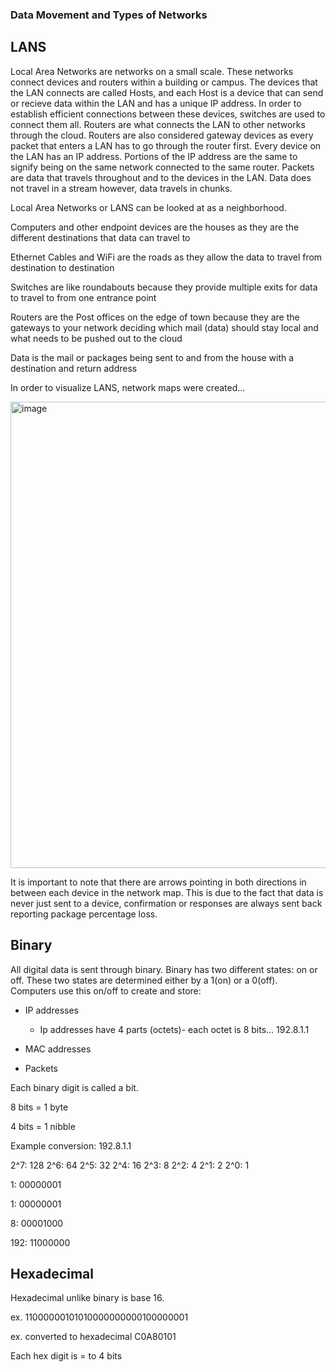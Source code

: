 ### Data Movement and Types of Networks

## LANS

Local Area Networks are networks on a small scale. These networks connect devices and routers within a building or campus. The devices that the LAN connects are called Hosts, and each Host is a device that can send or recieve data within the LAN and has a unique IP address. In order to establish efficient connections between these devices, switches are used to connect them all. Routers are what connects the LAN to other networks through the cloud. Routers are also considered gateway devices as every packet that enters a LAN has to go through the router first. Every device on the LAN has an IP address. Portions of the IP address are the same to signify being on the same network connected to the same router. Packets are data that travels throughout and to the devices in the LAN. Data does not travel in a stream however, data travels in chunks. 

Local Area Networks or LANS can be looked at as a neighborhood.

Computers and other endpoint devices are the houses as they are the different destinations that data can travel to

Ethernet Cables and WiFi are the roads as they allow the data to travel from destination to destination

Switches are like roundabouts because they provide multiple exits for data to travel to from one entrance point

Routers are the Post offices on the edge of town because they are the gateways to your network deciding which mail (data) should stay local and what needs to be pushed out to the cloud

Data is the mail or packages being sent to and from the house with a destination and return address

In order to visualize LANS, network maps were created...

<img width="1321" height="746" alt="image" src="https://github.com/user-attachments/assets/a584a312-2871-46e8-b913-ff5bae8ec04e" />

It is important to note that there are arrows pointing in both directions in between each device in the network map. This is due to the fact that data is never just sent to a device, confirmation or responses are always sent back reporting package percentage loss.

## Binary

All digital data is sent through binary. Binary has two different states: on or off. These two states are determined either by a 1(on) or a 0(off). 
Computers use this on/off to create and store:
- IP addresses
    - Ip addresses have 4 parts (octets)- each octet is 8 bits... 192.8.1.1

- MAC addresses
- Packets

Each binary digit is called a bit. 

8 bits = 1 byte

4 bits = 1 nibble

Example conversion: 192.8.1.1

2^7: 128  2^6: 64  2^5: 32  2^4: 16  2^3: 8  2^2: 4  2^1: 2  2^0: 1

1: 00000001

1: 00000001

8: 00001000

192: 11000000

## Hexadecimal

Hexadecimal unlike binary is base 16.

ex. 11000000101010000000000100000001

ex. converted to hexadecimal C0A80101

Each hex digit is = to 4 bits
  
